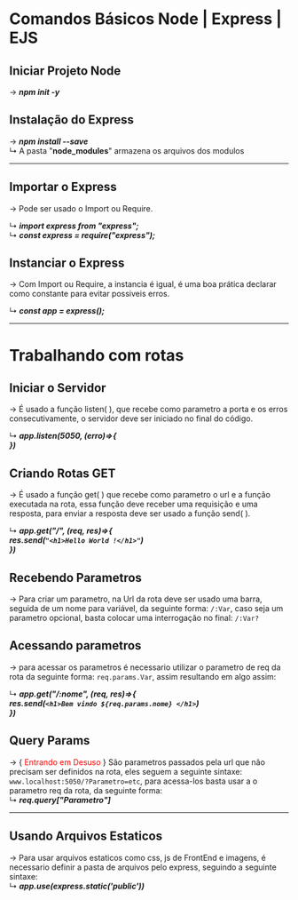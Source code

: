 # Comandos Básicos Node | Express | EJS


## Iniciar Projeto Node
 → ___npm init -y___
## Instalação do Express
 → ___npm install --save___  
  ↳ A pasta "**node_modules**" armazena os arquivos dos modulos

<hr>

## Importar o Express
→ Pode ser usado o Import ou Require.   

↳ ___import express from "express";___  
↳ ___const express = require("express");___  

## Instanciar o Express
→ Com Import ou Require, a instancia é igual, é uma boa prática declarar como constante para evitar possiveis erros.  
  
↳ ___const app = express();___

<hr>  

# Trabalhando com rotas

## Iniciar o Servidor
→ É usado a função listen( ), que recebe como parametro a porta e os erros consecutivamente, o servidor deve ser iniciado no final do código.  
  
↳ ___app.listen(5050, (erro)=>{___   
___})___

## Criando Rotas GET
→ É usado a função get( ) que recebe como parametro o url e a função executada na rota, essa função deve receber uma requisição e uma resposta, para enviar a resposta deve ser usado a função send( ).  
    
↳ ___app.get("/", (req, res)=>{___  
       ___res.send(`"<h1>Hello World !</h1>"`)___  
___})___

## Recebendo Parametros
→ Para criar um parametro, na Url da rota deve ser usado uma barra, seguida de um nome para variável, da seguinte forma: 
`/:Var`, caso seja um parametro opcional, basta colocar uma interrogação no final: `/:Var?`  

## Acessando parametros 
→ para acessar os parametros é necessario utilizar o parametro de req da rota da seguinte forma: `req.params.Var`, assim resultando em algo assim:  
  
↳ ___app.get("/:nome", (req, res)=>{___  
       ___res.send(`<h1>Bem vindo ${req.params.nome} </h1>`)___  
___})___  

## Query Params
→  { <span style="color: red">Entrando em Desuso</span> } São parametros passados pela url que não precisam ser definidos na rota, eles seguem a seguinte sintaxe:
`www.localhost:5050/?Parametro=etc`, para acessa-los basta usar a o parametro req da rota, da seguinte forma:  
↳ ___req.query["Parametro"]___  

<hr>

## Usando Arquivos Estaticos
→ Para usar arquivos estaticos como css, js de FrontEnd e imagens, é necessario definir a pasta de arquivos pelo express, seguindo a seguinte sintaxe:  
↳ ___app.use(express.static('public'))___

